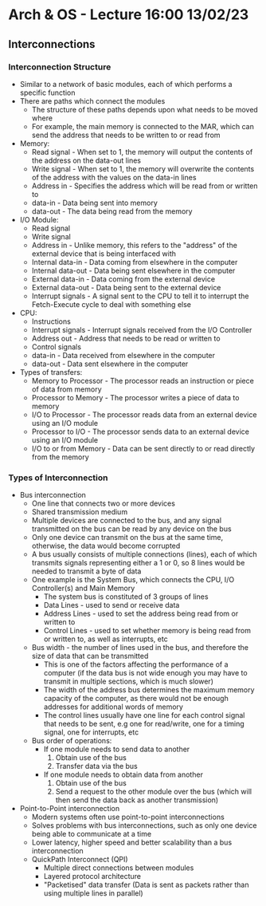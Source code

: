 # Arch & OS - Lecture 16:00 13/02/23

## Interconnections

### Interconnection Structure

- Similar to a network of basic modules, each of which performs a specific function
- There are paths which connect the modules
  - The structure of these paths depends upon what needs to be moved where
  - For example, the main memory is connected to the MAR, which can send the address that needs to be written to or read from
- Memory:
  - Read signal - When set to 1, the memory will output the contents of the address on the data-out lines
  - Write signal - When set to 1, the memory will overwrite the contents of the address with the values on the data-in lines
  - Address in - Specifies the address which will be read from or written to
  - data-in - Data being sent into memory
  - data-out - The data being read from the memory
- I/O Module:
  - Read signal
  - Write signal
  - Address in - Unlike memory, this refers to the "address" of the external device that is being interfaced with
  - Internal data-in - Data coming from elsewhere in the computer
  - Internal data-out - Data being sent elsewhere in the computer
  - External data-in - Data coming from the external device
  - External data-out - Data being sent to the external device
  - Interrupt signals - A signal sent to the CPU to tell it to interrupt the Fetch-Execute cycle to deal with something else
- CPU:
  - Instructions
  - Interrupt signals - Interrupt signals received from the I/O Controller
  - Address out - Address that needs to be read or written to
  - Control signals
  - data-in - Data received from elsewhere in the computer
  - data-out - Data sent elsewhere in the computer
- Types of transfers:
  - Memory to Processor - The processor reads an instruction or piece of data from memory
  - Processor to Memory - The processor writes a piece of data to memory
  - I/O to Processor - The processor reads data from an external device using an I/O module
  - Processor to I/O - The processor sends data to an external device using an I/O module
  - I/O to or from Memory - Data can be sent directly to or read directly from the memory

### Types of Interconnection

- Bus interconnection
  - One line that connects two or more devices
  - Shared transmission medium
  - Multiple devices are connected to the bus, and any signal transmitted on the bus can be read by any device on the bus
  - Only one device can transmit on the bus at the same time, otherwise, the data would become corrupted
  - A bus usually consists of multiple connections (lines), each of which transmits signals representing either a 1 or 0, so 8 lines would be needed to transmit a byte of data
  - One example is the System Bus, which connects the CPU, I/O Controller(s) and Main Memory
    - The system bus is constituted of 3 groups of lines
    - Data Lines - used to send or receive data
    - Address Lines - used to set the address being read from or written to
    - Control Lines - used to set whether memory is being read from or written to, as well as interrupts, etc
  - Bus width - the number of lines used in the bus, and therefore the size of data that can be transmitted
    - This is one of the factors affecting the performance of a computer (if the data bus is not wide enough you may have to transmit in multiple sections, which is much slower)
    - The width of the address bus determines the maximum memory capacity of the computer, as there would not be enough addresses for additional words of memory
    - The control lines usually have one line for each control signal that needs to be sent, e.g one for read/write, one for a timing signal, one for interrupts, etc
  - Bus order of operations:
    - If one module needs to send data to another
      1. Obtain use of the bus
      2. Transfer data via the bus
    - If one module needs to obtain data from another
      1. Obtain use of the bus
      2. Send a request to the other module over the bus (which will then send the data back as another transmission)
- Point-to-Point interconnection
  - Modern systems often use point-to-point interconnections
  - Solves problems with bus interconnections, such as only one device being able to communicate at a time
  - Lower latency, higher speed and better scalability than a bus interconnection
  - QuickPath Interconnect (QPI)
    - Multiple direct connections between modules
    - Layered protocol architecture
    - "Packetised" data transfer (Data is sent as packets rather than using multiple lines in parallel)